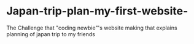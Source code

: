 # Japan-trip-plan-my-first-website-
The Challenge that "coding newbie"'s  website making that explains planning of japan trip to my friends
